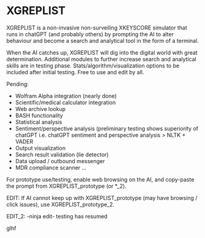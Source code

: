 # XGREPLIST
XGREPLIST is a non-invasive non-surveiling XKEYSCORE simulator that runs in chatGPT (and probably others) by prompting the AI to alter behaviour and become a search and analytical tool in the form of a terminal. 

When the AI catches up, XGREPLIST will dig into the digital world with great determination. Additional modules to further increase search and analytical skills are in testing phase. Stats/algorithm/visualization options to be included after initial testing. Free to use and edit by all.

Pending:
- Wolfram Alpha integration (nearly done)
- Scientific/medical calculator integration
- Web archive lookup
- BASH functionality
- Statistical analysis
- Sentiment/perspective analysis (preliminary testing shows superiority of chatGPT i.e. chatGPT sentiment and perspective analysis > NLTK + VADER
- Output visualization 
- Search result validation (lie detector)
- Data upload / outbound messenger
- MDR compliance scanner
...

For prototype use/testing, enable web browsing on the AI, and copy-paste the prompt from XGREPLIST_prototype (or *_2).

EDIT: If AI cannot keep up with XGREPLIST_prototype (may have browsing / click issues), use XGREPLIST_prototype_2.

EDIT_2: -ninja edit- testing has resumed


glhf

